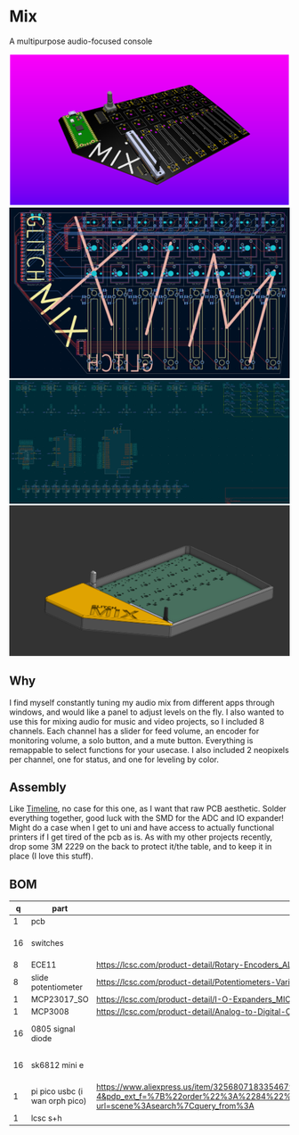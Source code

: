 # Mix
A multipurpose audio-focused console

![render](images/render.png)
![pcb](images/pcb.png)
![sch](images/sch.png)
![case](images/case.png)

## Why
I find myself constantly tuning my audio mix from different apps through windows, and would like a panel to adjust levels on the fly. I also wanted to use this for mixing audio for music and video projects, so I included 8 channels. Each channel has a slider for feed volume, an encoder for monitoring volume, a solo button, and a mute button. Everything is remappable to select functions for your usecase. I also included 2 neopixels per channel, one for status, and one for leveling by color.

## Assembly
Like [Timeline](https://github.com/justaglitchfl/timeline), no case for this one, as I want that raw PCB aesthetic. Solder everything together, good luck with the SMD for the ADC and IO expander! Might do a case when I get to uni and have access to actually functional printers if I get tired of the pcb as is. As with my other projects recently, drop some 3M 2229 on the back to protect it/the table, and to keep it in place (I love this stuff).

## BOM
|q  |part             |link                                                     |price       |total |
|---|-----------------|---------------------------------------------------------|------------|------|
|1  |pcb              |                                                         |$42.60      |$102.80|
|16 |switches         |                                                         |have on hand|      |
|8  |ECE11            |https://lcsc.com/product-detail/Rotary-Encoders_ALPSALPINE-EC11E18244AU_C202365.html|$15.71      |      |
|8  |slide potentiometer|https://lcsc.com/product-detail/Potentiometers-Variable-Resistors_BOURNS-PTA4543-2015DPB103_C17444183.html?s_z=n_%25C2%25B120%2525%2520250mW%252010k%25CE%25A9%2520Through%2520Hole%2520Potentiometers%252C%2520Variable%2520Resistors%2520ROHS|$14.16      |      |
|1  |MCP23017_SO      |https://lcsc.com/product-detail/I-O-Expanders_MICROCHIP-MCP23017T-E-SO_C629440.html?s_z=n_MCP23017_SO|$1.94       |      |
|1  |MCP3008          |https://lcsc.com/product-detail/Analog-to-Digital-Converters-ADC_MICROCHIP-MCP3008T-I-SL_C2651321.html?s_z=n_mcp3008|$3.30       |      |
|16 |0805 signal diode|                                                         |have on hand|      |
|16 |sk6812 mini e    |                                                         |have on hand|      |
|1  |pi pico usbc (i wan orph pico)|https://www.aliexpress.us/item/3256807183354679.html?spm=a2g0o.productlist.main.5.7a7f3de52hAPEA&algo_pvid=1f0d5b04-b26a-48e7-9a46-02294e034b27&algo_exp_id=1f0d5b04-b26a-48e7-9a46-02294e034b27-4&pdp_ext_f=%7B%22order%22%3A%2284%22%2C%22eval%22%3A%221%22%7D&pdp_npi=4%40dis%21USD%212.56%212.56%21%21%212.56%212.56%21%402101ef5e17540194226302590e807a%2112000040462155654%21sea%21US%216129401916%21X&curPageLogUid=bwr0jMqPdQNe&utparam-url=scene%3Asearch%7Cquery_from%3A|$3.56       |      |
|1  |lcsc s+h         |                                                         |$21.53      |      |
